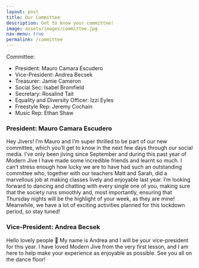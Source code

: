 ```yaml
---
layout: post
title: Our Committee
description: Get to know your committee!
image: assets/images/committee.jpg
nav-menu: true
permalink: /committee
---
```


Committee:

- President: Mauro Camara Escudero
- Vice-President: Andrea Becsek
- Treasurer: Jamie Cameron
- Social Sec: Isabel Bromfield
- Secretary: Rosalind Tait
- Equality and Diversity Officer: Izzi Eyles
- Freestyle Rep: Jeremy Cochain
- Music Rep: Ethan Shaw


<div class="row">
	<div class="6u 12u$(small)">
		<h3>President: Mauro Camara Escudero</h3>
		<p>Hey Jivers! I’m Mauro and I’m super thrilled to be part of our new committee, which you’ll get to know in the next few days through our social media. I’ve only been jiving since September and during this past year of Modern Jive I have made some incredible friends and learnt so much. I can’t stress enough how lucky we are to have had such an outstanding committee who, together with our teachers Matt and Sarah, did a marvellous job at making classes lively and enjoyable last year. I’m looking forward to dancing and chatting with every single one of you, making sure that the society runs smoothly and, most importantly, ensuring that Thursday nights will be the highlight of your week, as they are mine! Meanwhile, we have a lot of exciting activities planned for this lockdown period, so stay tuned!</p>
	</div>
	<div class="6u$ 12u$(small)">
		<h3>Vice-President: Andrea Becsek</h3>
		<p>Hello lovely people 🙂 My name is Andrea and I will be your vice-president for this year. I have loved Modern Jive from the very first lesson, and I am here to help make your experience as enjoyable as possible. See you all on the dance floor!</p>
	</div>
</div>
